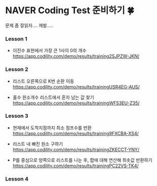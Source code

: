 # NAVER Coding Test 준비하기 🍀

문제 좀 잘읽자.... 제발.....

### Lesson 1
- 이진수 표현에서 가장 큰 1사이 0의 개수
https://app.codility.com/demo/results/training2SJPZW-JKN/


### Lesson 2
- 리스트 오른쪽으로 K번 순환 이동
https://app.codility.com/demo/results/trainingUSR4EG-AUS/

- 홀수 원소개수 리스트에서 혼자 남는 값 찾기 
https://app.codility.com/demo/results/trainingWFS3EU-Z35/


### Lesson 3
- 현재에서 도착지점까지 최소 점프수를 반환     
https://app.codility.com/demo/results/training9FXCBA-XS4/

- 리스트 내 빠진 원소 구하기    
https://app.codility.com/demo/results/trainingZKECCT-YNY/

- P를 중심으로 양쪽으로 리스트를 나눈 후, 합에 대해 연산해 최솟값 반환하기      
https://app.codility.com/demo/results/trainingPC22VS-TK4/


### Lesson 4 
